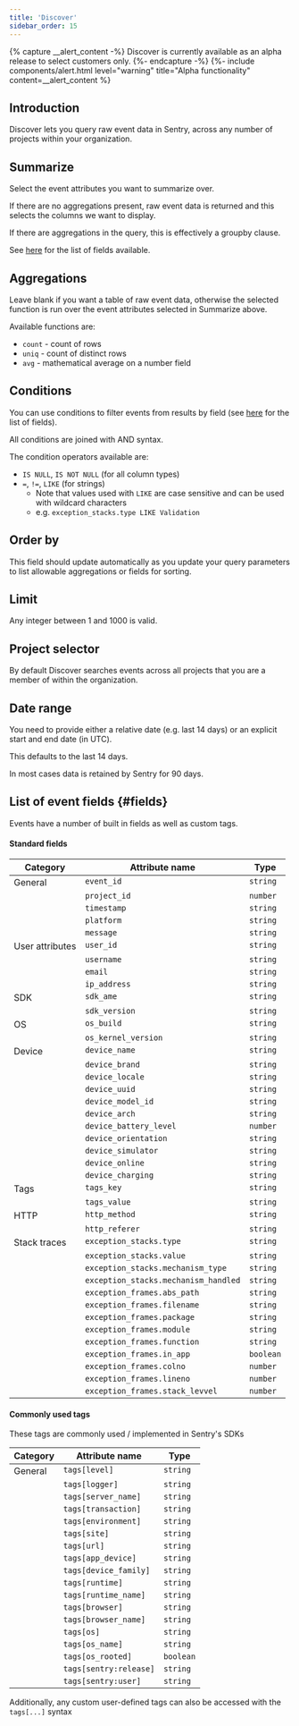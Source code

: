 ```yaml
---
title: 'Discover'
sidebar_order: 15
---
```


{% capture __alert_content -%}
Discover is currently available as an alpha release to select customers only.
{%- endcapture -%}
{%- include components/alert.html
  level="warning"
  title="Alpha functionality"
  content=__alert_content
%}


## Introduction

Discover lets you query raw event data in Sentry, across any number of projects within your organization.


## Summarize

Select the event attributes you want to summarize over.

If there are no aggregations present, raw event data is returned and this selects the columns we want to display.

If there are aggregations in the query, this is effectively a groupby clause.

See [here](#fields) for the list of fields available.


## Aggregations

Leave blank if you want a table of raw event data, otherwise the selected function is run over the event attributes selected in Summarize above.

Available functions are:
- `count` - count of rows
- `uniq` - count of distinct rows
- `avg` - mathematical average on a number field


## Conditions

You can use conditions to filter events from results by field (see [here](#fields) for the list of fields).

All conditions are joined with AND syntax.

The condition operators available are:
- `IS NULL`, `IS NOT NULL` (for all column types)
- `=`, `!=`, `LIKE` (for strings)
  - Note that values used with `LIKE` are case sensitive and can be used with wildcard characters 
  - e.g. `exception_stacks.type LIKE Validation`



## Order by

This field should update automatically as you update your query parameters to list allowable aggregations or fields for sorting.


## Limit

Any integer between 1 and 1000 is valid.



## Project selector

By default Discover searches events across all projects that you are a member of within the organization.


## Date range

You need to provide either a relative date (e.g. last 14 days) or an explicit start and end date (in UTC).

This defaults to the last 14 days.

In most cases data is retained by Sentry for 90 days.


## List of event fields {#fields}

Events have a number of built in fields as well as custom tags.

#### Standard fields

<table class="table">
  <thead><tr><th>Category</th><th>Attribute name</th><th>Type</th></tr></thead>
  <tbody valign="top">
    <tr><td>General</td><td><code>event_id</code></td><td><code>string</code></td></tr>
    <tr><td></td><td><code>project_id</code></td><td><code>number</code></td></tr>
    <tr><td></td><td><code>timestamp</code></td><td><code>string</code></td></tr>
    <tr><td></td><td><code>platform</code></td><td><code>string</code></td></tr>
    <tr><td></td><td><code>message</code></td><td><code>string</code></td></tr>
    <tr><td>User attributes</td><td><code>user_id</code></td><td><code>string</code></td></tr>
    <tr><td></td><td><code>username</code></td><td><code>string</code></td></tr>
    <tr><td></td><td><code>email</code></td><td><code>string</code></td></tr>
    <tr><td></td><td><code>ip_address</code></td><td><code>string</code></td></tr>
    <tr><td>SDK</td><td><code>sdk_ame</code></td><td><code>string</code></td></tr>
    <tr><td></td><td><code>sdk_version</code></td><td><code>string</code></td></tr>
    <tr><td>OS</td><td><code>os_build</code></td><td><code>string</code></td></tr>
    <tr><td></td><td><code>os_kernel_version</code></td><td><code>string</code></td></tr>
    <tr><td>Device</td><td><code>device_name</code></td><td><code>string</code></td></tr>
    <tr><td></td><td><code>device_brand</code></td><td><code>string</code></td></tr>
    <tr><td></td><td><code>device_locale</code></td><td><code>string</code></td></tr>
    <tr><td></td><td><code>device_uuid</code></td><td><code>string</code></td></tr>
    <tr><td></td><td><code>device_model_id</code></td><td><code>string</code></td></tr>
    <tr><td></td><td><code>device_arch</code></td><td><code>string</code></td></tr>
    <tr><td></td><td><code>device_battery_level</code></td><td><code>number</code></td></tr>
    <tr><td></td><td><code>device_orientation</code></td><td><code>string</code></td></tr>
    <tr><td></td><td><code>device_simulator</code></td><td><code>string</code></td></tr>
    <tr><td></td><td><code>device_online</code></td><td><code>string</code></td></tr>
    <tr><td></td><td><code>device_charging</code></td><td><code>string</code></td></tr>
    <tr><td>Tags</td><td><code>tags_key</code></td><td><code>string</code></td></tr>
    <tr><td></td><td><code>tags_value</code></td><td><code>string</code></td></tr>
    <tr><td>HTTP</td><td><code>http_method</code></td><td><code>string</code></td></tr>
    <tr><td></td><td><code>http_referer</code></td><td><code>string</code></td></tr>
    <tr><td>Stack traces</td><td><code>exception_stacks.type</code></td><td><code>string</code></td></tr>
    <tr><td></td><td><code>exception_stacks.value</code></td><td><code>string</code></td></tr>
    <tr><td></td><td><code>exception_stacks.mechanism_type</code></td><td><code>string</code></td></tr>
    <tr><td></td><td><code>exception_stacks.mechanism_handled</code></td><td><code>string</code></td></tr>
    <tr><td></td><td><code>exception_frames.abs_path</code></td><td><code>string</code></td></tr>
    <tr><td></td><td><code>exception_frames.filename</code></td><td><code>string</code></td></tr>
    <tr><td></td><td><code>exception_frames.package</code></td><td><code>string</code></td></tr>
    <tr><td></td><td><code>exception_frames.module</code></td><td><code>string</code></td></tr>
    <tr><td></td><td><code>exception_frames.function</code></td><td><code>string</code></td></tr>
    <tr><td></td><td><code>exception_frames.in_app</code></td><td><code>boolean</code></td></tr>
    <tr><td></td><td><code>exception_frames.colno</code></td><td><code>number</code></td></tr>
    <tr><td></td><td><code>exception_frames.lineno</code></td><td><code>number</code></td></tr>
    <tr><td></td><td><code>exception_frames.stack_levvel</code></td><td><code>number</code></td></tr>
  </tbody>
</table>


#### Commonly used tags

These tags are commonly used / implemented in Sentry's SDKs

<table class="table">
  <thead><tr><th>Category</th><th>Attribute name</th><th>Type</th></tr></thead>
  <tbody valign="top">
    <tr><td>General</td><td><code>tags[level]</code></td><td><code>string</code></td></tr>
    <tr><td></td><td><code>tags[logger]</code></td><td><code>string</code></td></tr>
    <tr><td></td><td><code>tags[server_name]</code></td><td><code>string</code></td></tr>
    <tr><td></td><td><code>tags[transaction]</code></td><td><code>string</code></td></tr>
    <tr><td></td><td><code>tags[environment]</code></td><td><code>string</code></td></tr>
    <tr><td></td><td><code>tags[site]</code></td><td><code>string</code></td></tr>
    <tr><td></td><td><code>tags[url]</code></td><td><code>string</code></td></tr>
    <tr><td></td><td><code>tags[app_device]</code></td><td><code>string</code></td></tr>
    <tr><td></td><td><code>tags[device_family]</code></td><td><code>string</code></td></tr>
    <tr><td></td><td><code>tags[runtime]</code></td><td><code>string</code></td></tr>
    <tr><td></td><td><code>tags[runtime_name]</code></td><td><code>string</code></td></tr>
    <tr><td></td><td><code>tags[browser]</code></td><td><code>string</code></td></tr>
    <tr><td></td><td><code>tags[browser_name]</code></td><td><code>string</code></td></tr>
    <tr><td></td><td><code>tags[os]</code></td><td><code>string</code></td></tr>
    <tr><td></td><td><code>tags[os_name]</code></td><td><code>string</code></td></tr>
    <tr><td></td><td><code>tags[os_rooted]</code></td><td><code>boolean</code></td></tr>
    <tr><td></td><td><code>tags[sentry:release]</code></td><td><code>string</code></td></tr>
    <tr><td></td><td><code>tags[sentry:user]</code></td><td><code>string</code></td></tr>
  </tbody>
</table>


Additionally, any custom user-defined tags can also be accessed with the `tags[...]` syntax





